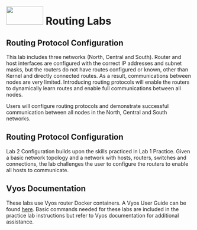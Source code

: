 # <img src="https://www.tamusa.edu/brandguide/jpeglogos/tamusa_final_logo_bw1.jpg" width="100" height="50"> Routing Labs
## Routing Protocol Configuration
This lab includes three networks (North, Central and South). Router and host interfaces are configured with the correct IP addresses and subnet masks, but the routers do not have routes configured or known, other than Kernel and directly connected routes. As a result, communications between nodes are very limited. Introducing routing protocols will enable the routers to dynamically learn routes and enable full communications between all nodes.

Users will configure routing protocols and demonstrate successful communication between all nodes in the North, Central and South networks.

## Routing Protocol Configuration
Lab 2 Configuration builds upon the skills practiced in Lab 1 Practice. Given a basic network topology and a network with hosts, routers, switches and connections, the lab challenges the user to configure the routers to enable all hosts to communicate. 

## Vyos Documentation
These labs use Vyos router Docker containers. A Vyos User Guide can be found [here](https://docs.vyos.io/en/latest/configuration/index.html). Basic commands needed for these labs are included in the practice lab instructions but refer to Vyos documentation for additional assistance. 
